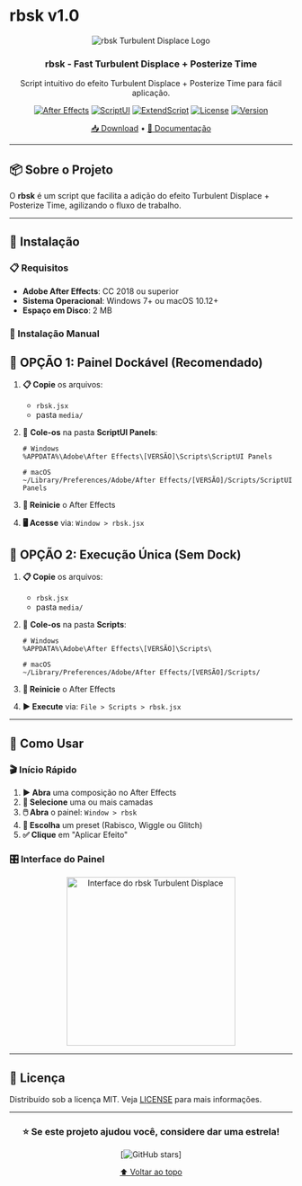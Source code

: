 # rbsk v1.0

<div align="center">
  <img src="https://i.postimg.cc/sX5YHxwK/headerrrrr.png" alt="rbsk Turbulent Displace Logo">
  
  <h3>rbsk - Fast Turbulent Displace + Posterize Time</h3>
  <p>Script intuitivo do efeito Turbulent Displace + Posterize Time para fácil aplicação.</p>

  [![After Effects](https://img.shields.io/badge/After%20Effects-CC%202018%2B-9999FF?style=for-the-badge&logo=adobe-after-effects)](https://www.adobe.com/products/aftereffects.html)
  [![ScriptUI](https://img.shields.io/badge/ScriptUI-Panel-FF6B35?style=for-the-badge)](https://adobe.io/)
  [![ExtendScript](https://img.shields.io/badge/ExtendScript-JavaScript-F7DF1E?style=for-the-badge&logo=javascript)](https://extendscript.docsforadobe.dev/)
  [![License](https://img.shields.io/badge/License-MIT-green?style=for-the-badge)](LICENSE)
  [![Version](https://img.shields.io/badge/Version-1.0-blue?style=for-the-badge)](https://github.com/rbsk/turbulent-displace/releases)

  [📥 Download](#-instalação) •
  [📖 Documentação](#-como-usar)
</div>

---

## 📦 Sobre o Projeto

O **rbsk** é um script que facilita a adição do efeito Turbulent Displace + Posterize Time, agilizando o fluxo de trabalho.

---

## 🚀 Instalação

### 📋 Requisitos

- **Adobe After Effects**: CC 2018 ou superior
- **Sistema Operacional**: Windows 7+ ou macOS 10.12+
- **Espaço em Disco**: 2 MB

### 🔧 Instalação Manual

#### <h2>📂 OPÇÃO 1: Painel Dockável (Recomendado)</h2>

1. **📋 Copie** os arquivos:
   - `rbsk.jsx`
   - pasta `media/`

2. 📁 **Cole-os** na pasta **ScriptUI Panels**:
   ```
   # Windows
   %APPDATA%\Adobe\After Effects\[VERSÃO]\Scripts\ScriptUI Panels
   
   # macOS
   ~/Library/Preferences/Adobe/After Effects/[VERSÃO]/Scripts/ScriptUI Panels
   ```

3. **🔄 Reinicie** o After Effects

4. **🖥️ Acesse** via: `Window > rbsk.jsx`

#### <h2>🎯 OPÇÃO 2: Execução Única (Sem Dock)</h2>

1. **📋 Copie** os arquivos:
   - `rbsk.jsx`
   - pasta `media/`

2. 📁 **Cole-os** na pasta **Scripts**:
   ```
   # Windows
   %APPDATA%\Adobe\After Effects\[VERSÃO]\Scripts\
   
   # macOS
   ~/Library/Preferences/Adobe/After Effects/[VERSÃO]/Scripts/
   ```

3. **🔄 Reinicie** o After Effects

4. **▶️ Execute** via: `File > Scripts > rbsk.jsx`

---

## 📖 Como Usar

### 🎬 Início Rápido

1. **▶️ Abra** uma composição no After Effects
2. **🎯 Selecione** uma ou mais camadas
3. **🖱️ Abra** o painel: `Window > rbsk`
4. **🎨 Escolha** um preset (Rabisco, Wiggle ou Glitch)
5. **✅ Clique** em "Aplicar Efeito"

### 🎛️ Interface do Painel

<div align="center">
  <img src="https://i.postimg.cc/pL9V30bs/app.png" alt="Interface do rbsk Turbulent Displace" width="300">
</div>

---

## 📝 Licença

Distribuído sob a licença MIT. Veja [LICENSE](LICENSE) para mais informações.

---

<div align="center">
  
  ### ⭐ Se este projeto ajudou você, considere dar uma estrela!
  
  [![GitHub stars](https://img.shields.io/github/stars/pedrogottardi/rbsk?style=social&label=Star)]
  
  [⬆️ Voltar ao topo](#rbsk-turbulent-displace)
  
</div>